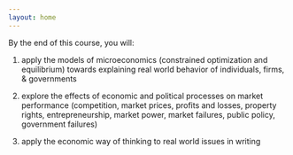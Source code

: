 ```yaml
---
layout: home
---
```


By the end of this course, you will:

1. apply the models of microeconomics (constrained optimization and equilibrium) towards explaining real world behavior of individuals, firms, & governments

1. explore the effects of economic and political processes on market performance (competition, market prices, profits and losses, property rights, entrepreneurship, market power, market failures, public policy, government failures)

1. apply the economic way of thinking to real world issues in writing


